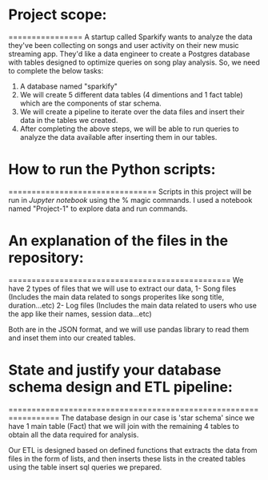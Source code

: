 # Project scope:
================
A startup called Sparkify wants to analyze the data they've been collecting on songs and user activity on their new music streaming app. They'd like a data engineer to create a Postgres database with tables designed to optimize queries on song play analysis. So, we need to complete the below tasks:

1. A database named "sparkify"
2. We will create 5 different data tables (4 dimentions and 1 fact table) which are the components of star schema.
3. We will create a pipeline to iterate over the data files and insert their data in the tables we created.
4. After completing the above steps, we will be able to run queries to analyze the data available after inserting them in our tables.

# How to run the Python scripts:
================================
Scripts in this project will be run in *Jupyter notebook* using the % magic commands. I used a notebook named "Project-1" to explore data and run commands.

# An explanation of the files in the repository:
================================================
We have 2 types of files that we will use to extract our data,
1- Song files (Includes the main data related to songs properites like song title, duration...etc)
2- Log files (Includes the main data related to users who use the app like their names, session data...etc)

Both are in the JSON format, and we will use pandas library to read them and inset them into our created tables.

# State and justify your database schema design and ETL pipeline:
=================================================================
The database design in our case is 'star schema' since we have 1 main table (Fact) that we will join with the remaining 4 tables to obtain all the data required for analysis.

Our ETL is designed based on defined functions that extracts the data from files in the form of lists, and then inserts these lists in the created tables using the table insert sql queries we prepared.
